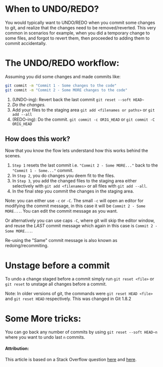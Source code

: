 # When to UNDO/REDO?

You would typically want to UNDO/REDO when you commit some changes to git, and realize that the changes need to be removed/reverted. This very common in scenarios for example, when you did a temporary change to some files, and forgot to revert them, then proceeded to adding them to commit accidentally.

# The UNDO/REDO workflow:

Assuming you did some changes and made commits like:

```sh
git commit -m "Commit 1 - Some changes to the code"
git commit -m "Commit 2 - Some MORE changes to the code"
```

1. (UNDO-ing): Revert back the last commit `git reset --soft HEAD~`
2. _Do the changes._
3. Add your files to the staging area `git add <filenames or paths>` or `git add --all`
4. (REDO-ing): Do the commit. `git commit -c ORIG_HEAD` or `git commit -C ORIG_HEAD`

## How does this work?

Now that you know the flow lets understand how this works behind the scenes.

1. `Step 1` resets the last commit i.e. `"Commit 2 - Some MORE..."` back to the `"Commit 1 - Some..."` commit.
2. In `Step 2`, you do changes you deem fit to the files.
3. In `Step 3`, you add the changed files to the staging area either selectively with `git add <filenames>` or all files with `git add --all`.
4. In the final step you commit the changes in the staging area.

Note: you can either use `-c` or `-C`. The small `-c` will open an editor for modifying the commit message, in this case it will be `Commit 2 - Some MORE...`. You can edit the commit message as you want.

Or alternatively you can use caps `-C`, where git will skip the editor window, and reuse the _LAST_ commit message which again in this case is `Commit 2 - Some MORE...`.

Re-using the "Same" commit message is also known as redoing/recommiting.

# Unstage before a commit

To undo a change staged before a commit simply run `git reset <file>` or `git reset` to unstage all changes before a commit.

Note: In older versions of git, the commands were `git reset HEAD <file>` and `git reset HEAD` respectively. This was changed in Git 1.8.2

# Some More tricks:

You can go back any number of commits by using `git reset --soft HEAD~n` where you want to undo last `n` commits.

#### Attribution:

This article is based on a Stack Overflow question [here](http://stackoverflow.com/questions/927358/how-do-you-undo-the-last-commit/927386#927386) and [here](http://stackoverflow.com/questions/348170/undo-git-add-before-commit/348234#348234).
